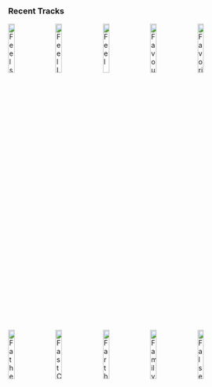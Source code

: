 ### Recent Tracks
[<img src='https://lastfm.freetls.fastly.net/i/u/300x300/bf84f13c2685a5916d5347bb546f22d1.png' width='16%' height='16%' alt='Feels'>](https://www.last.fm/music/watts/_/feels)&nbsp;&nbsp;&nbsp;&nbsp;[<img src='https://lastfm.freetls.fastly.net/i/u/300x300/7b35ffd641a30139084e704010a055dd.png' width='16%' height='16%' alt='Feel Like'>](https://www.last.fm/music/andrey%2bazizov/_/feel%2blike)&nbsp;&nbsp;&nbsp;&nbsp;[<img src='https://lastfm.freetls.fastly.net/i/u/300x300/1f3149f4e595627a0b9d4ba94810a4e6.png' width='16%' height='16%' alt='Feel'>](https://www.last.fm/music/fletcher/_/feel)&nbsp;&nbsp;&nbsp;&nbsp;[<img src='https://lastfm.freetls.fastly.net/i/u/300x300/92660f76c1255b2280ba677b45701a5c.png' width='16%' height='16%' alt='Favourite Song'>](https://www.last.fm/music/tim%2bchadwick/_/favourite%2bsong)&nbsp;&nbsp;&nbsp;&nbsp;[<img src='https://lastfm.freetls.fastly.net/i/u/300x300/ef6ee44450d6ae57a4a3e1c4b99ff643.png' width='16%' height='16%' alt='Favorite Drug'>](https://www.last.fm/music/daydream%2bmasi/_/favorite%2bdrug)&nbsp;&nbsp;&nbsp;&nbsp;<br>[<img src='https://lastfm.freetls.fastly.net/i/u/300x300/55d5bc14194443e598e91ffc7b222bb1.png' width='16%' height='16%' alt='Father And Son'>](https://www.last.fm/music/yusuf/_/father%2band%2bson)&nbsp;&nbsp;&nbsp;&nbsp;[<img src='https://lastfm.freetls.fastly.net/i/u/300x300/26863bd7ee764b9e846560722f30f67b.png' width='16%' height='16%' alt='Fast Challenges'>](https://www.last.fm/music/chad%2bvalley/_/fast%2bchallenges)&nbsp;&nbsp;&nbsp;&nbsp;[<img src='https://lastfm.freetls.fastly.net/i/u/300x300/327d850d88500bcc8870aff1c4c0b9f5.png' width='16%' height='16%' alt='Farther We Go'>](https://www.last.fm/music/walk%2boff%2bthe%2bearth/_/farther%2bwe%2bgo)&nbsp;&nbsp;&nbsp;&nbsp;[<img src='https://lastfm.freetls.fastly.net/i/u/300x300/d82df11b5ef09d12ed6d95d763b0d809.png' width='16%' height='16%' alt='Family'>](https://www.last.fm/music/the%2bchainsmokers/_/family)&nbsp;&nbsp;&nbsp;&nbsp;[<img src='https://lastfm.freetls.fastly.net/i/u/300x300/945573d5c2df9078469e47a53dea7fab.png' width='16%' height='16%' alt='False Confidence'>](https://www.last.fm/music/noah%2bkahan/_/false%2bconfidence)&nbsp;&nbsp;&nbsp;&nbsp;<br>